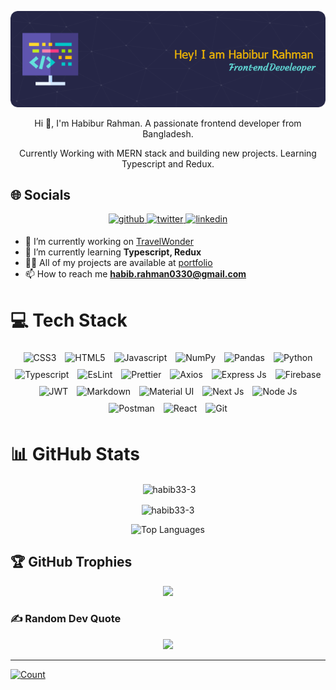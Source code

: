 <p align="center">
  <img src="./images/banner.png" alt="Header">
</p>

<p align="center">Hi 👋, I'm Habibur Rahman. A passionate frontend developer from Bangladesh.</p>
<p align="center">Currently Working with MERN stack and building new projects. Learning Typescript and Redux. </p>

## 🌐 Socials

<div align="center">
<a href="https://github.com/habib33-3" target="_blank">
<img src=https://img.shields.io/badge/github-%2324292e.svg?&style=for-the-badge&logo=github&logoColor=white alt=github style="margin-bottom: 5px;" />
</a>
<a href="https://twitter.com/_habib7" target="_blank">
<img src=https://img.shields.io/badge/twitter-%2300acee.svg?&style=for-the-badge&logo=twitter&logoColor=white alt=twitter style="margin-bottom: 5px;" />
</a>
</a>
<a href="https://www.linkedin.com/in/habibur-rahman44/" target="_blank">
<img src=https://img.shields.io/badge/linkedin-%231E77B5.svg?&style=for-the-badge&logo=linkedin&logoColor=white alt=linkedin style="margin-bottom: 5px;" />
</a>

</a>  
</div>

- 🔭 I’m currently working on [TravelWonder](https://github.com/habib33-3/travel-wonder-client)
- 🌱 I’m currently learning **Typescript, Redux**
- 👨‍💻 All of my projects are available at [portfolio](https://habibur-rahman-snowy.vercel.app/)
- 📫 How to reach me **<habib.rahman0330@gmail.com>**

# 💻 Tech Stack

<div align="center">

<img style="margin: 5px" src="https://img.shields.io/badge/CSS3-1572B6?style=for-the-badge&logo=css3&logoColor=white" alt="CSS3" height="30" />
<img style="margin: 5px" src="https://img.shields.io/badge/HTML5-E34F26?style=for-the-badge&logo=html5&logoColor=white" alt="HTML5" height="30" />
<img style="margin: 5px" src="https://img.shields.io/badge/JavaScript-323330?style=for-the-badge&logo=javascript&logoColor=F7DF1E" alt="Javascript" height="30" />
<img style="margin: 5px" src="https://img.shields.io/badge/Numpy-777BB4?style=for-the-badge&logo=numpy&logoColor=white" alt="NumPy" height="30" />
<img style="margin: 5px" src="https://img.shields.io/badge/Pandas-2C2D72?style=for-the-badge&logo=pandas&logoColor=white" alt="Pandas" height="30" />
<img style="margin: 5px" src="https://img.shields.io/badge/Python-FFD43B?style=for-the-badge&logo=python&logoColor=blue" alt="Python" height="30" />
<img style="margin: 5px" src="https://img.shields.io/badge/TypeScript-007ACC?style=for-the-badge&logo=typescript&logoColor=white" alt="Typescript" height="30" />
<img style="margin: 5px" src="https://img.shields.io/badge/eslint-3A33D1?style=for-the-badge&logo=eslint&logoColor=white" alt="EsLint" height="30" />
<img style="margin: 5px" src="https://img.shields.io/badge/prettier-1A2C34?style=for-the-badge&logo=prettier&logoColor=F7BA3E" alt="Prettier" height="30" />
<img style="margin: 5px" src="https://img.shields.io/badge/axios-671ddf?&style=for-the-badge&logo=axios&logoColor=white" alt="Axios" height="30" />
<img style="margin: 5px" src="https://img.shields.io/badge/Express%20js-000000?style=for-the-badge&logo=express&logoColor=white" alt="Express Js" height="30" />
<img style="margin: 5px" src="https://img.shields.io/badge/firebase-ffca28?style=for-the-badge&logo=firebase&logoColor=black" alt="Firebase" height="30" />
<img style="margin: 5px" src="https://img.shields.io/badge/JWT-000000?style=for-the-badge&logo=JSON%20web%20tokens&logoColor=white" alt="JWT" height="30" />
<img style="margin: 5px" src="https://img.shields.io/badge/Markdown-000000?style=for-the-badge&logo=markdown&logoColor=white" alt="Markdown" height="30" />
<img style="margin: 5px" src="https://img.shields.io/badge/Material%20UI-007FFF?style=for-the-badge&logo=mui&logoColor=white" alt="Material UI" height="30" />
<img style="margin: 5px" src="https://img.shields.io/badge/next%20js-000000?style=for-the-badge&logo=nextdotjs&logoColor=white" alt=" Next Js" height="30" />
<img style="margin: 5px" src="https://img.shields.io/badge/Node%20js-339933?style=for-the-badge&logo=nodedotjs&logoColor=white" alt="Node Js" height="30" />
<img style="margin: 5px" src="https://img.shields.io/badge/Postman-FF6C37?style=for-the-badge&logo=Postman&logoColor=white" alt="Postman" height="30" />
<img style="margin: 5px" src="https://img.shields.io/badge/React-20232A?style=for-the-badge&logo=react&logoColor=61DAFB" alt="React" height="30" />
<img style="margin: 5px" src="https://img.shields.io/badge/GIT-E44C30?style=for-the-badge&logo=git&logoColor=white" alt="Git" height="30" />

</div>

</div>

# 📊 GitHub Stats

<p align="center">&nbsp;<img align="center" src="https://github-readme-stats-six-eosin-19.vercel.app/api?username=habib33-3&show_icons=true&locale=en" alt="habib33-3" /></p>

<p align="center"><img align="center" src="https://github-readme-streak-stats.herokuapp.com/?user=habib33-3&" alt="habib33-3" /></p>

<div align="center">
  <img src="https://github-readme-stats-six-eosin-19.vercel.app/api/top-langs/?username=habib33-3&theme=dark&hide_border=false&include_all_commits=true&count_private=true&layout=donut&langs_count=20&size_weight=0.5&count_weight=0.5" alt="Top Languages" />
</div>

## 🏆 GitHub Trophies

<div align="center"><img src="https://github-profile-trophy.vercel.app/?username=habib33-3&theme=radical&no-frame=false&no-bg=true&margin-w=4"/></div>

### ✍️ Random Dev Quote

<div align="center"><img src="https://quotes-github-readme.vercel.app/api?type=horizontal&theme=radical"/></div>

---

[![Count](https://visitcount.itsvg.in/api?id=habib33-3&icon=0&color=0)](https://visitcount.itsvg.in)
